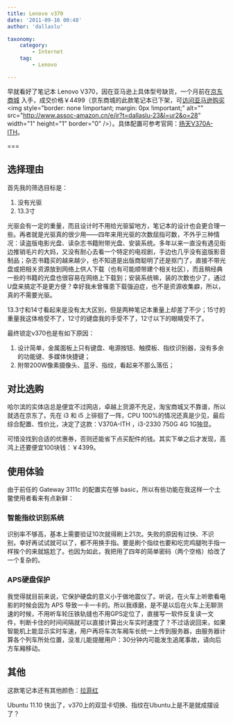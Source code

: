 ```yaml
---
title: Lenovo v370
date: '2011-09-16 00:48'
author: 'dallaslu'

taxonomy:
    category:
        - Internet
    tag:
        - Lenovo

---
```

早就看好了笔记本 Lenovo V370，因在亚马逊上具体型号缺货，一个月前在[京东商城](http://www.360buy.com) 入手，成交价格￥4499（京东商城的此款笔记本已下架，可[访问亚马逊购买](http://www.amazon.cn/gp/search?ie=UTF8&keywords=v370&tag=dallaslu-23&index=computers&linkCode=ur2&camp=536&creative=3200)&lt;img style="border: none !important; margin: 0px !important;" alt="" src="http://www.assoc-amazon.cn/e/ir?t=dallaslu-23&l=ur2&o=28" width="1" height="1" border="0" /&gt;）。具体配置可参考官网：[扬天V370A-ITH](http://appserver.lenovo.com.cn/Lenovo_Product_Detail.aspx?CategoryCode=A04B06&gdsid=A0400015026)。

===

## 选择理由

首先我的筛选目标是：

1.   没有光驱
2.   13.3寸

光驱会有一定的重量，而且设计时不用给光驱留地方，笔记本的设计也会更合理一些。再者就是光驱真的很少用——四年来用光驱的次数屈指可数，不外乎三种情况：读盗版电影光盘、读杂志书籍附带光盘、安装系统。多年以来一直没有遇见街边推销毛片的大妈，又没有耐心去看一个特定的电视剧，手边也几乎没有盗版影音制品；杂志书籍买的越来越少，也不知道是出版商聪明了还是抠门了，直接不带光盘或把相关资源放到网络上供人下载（也有可能顺带建个相关社区），而且稍经典一些的书籍的光盘也很容易在网络上下载到；安装系统嘛，装的次数也少了，通过U盘来搞定不是更方便？幸好我未曾罹患下载强迫症，也不是资源收集癖，所以，真的不需要光驱。

13.3寸和14寸看起来是没有太大区别，但是两种笔记本重量上却差了不少；15寸的重量我这体格受不了，12寸的键盘我的手受不了，12寸以下的眼睛受不了。

最终锁定v370也是有如下原因：

1.   设计简单，金属面板上只有键盘、电源按钮、触摸板、指纹识别器，没有多余的功能键、多媒体快捷键；
2.   附带200W像素摄像头、蓝牙、指纹，看起来不那么落伍；

## 对比选购

哈尔滨的实体店总是便宜不过网店，卓越上货源不充足，淘宝商城又不靠谱，所以就选在京东了。先在 i3 和 i5 上徘徊了一阵，CPU 100%的情况还真是少见，最后综合配置、性价比，决定了这款：V370A-ITH ，i3-2330 750G 4G 1G独显。

可惜没找到合适的优惠券，否则还能省下点买配件的钱。其实下单之后才发现，高鸿上还要便宜100块钱：￥4399。

## 使用体验

由于前任的 Gateway 3111c 的配置实在够 basic，所以有些功能在我这样一个土鳖使用者看来有点新鲜：

### 智能指纹识别系统

识别率不够高，基本上需要验证10次就得刷上21次。失败的原因有过快、不识别，幸好再试试就可以了，都不用换手指。要是刷个指纹也要和吃完鸡腿吮手指一样挨个的来就尴尬了。也因为如此，我把用了四年的简单密码（两个空格）给改了一个复杂的。

### APS硬盘保护

我觉得就目前来说，它保护硬盘的意义小于做地震仪了。听说，在火车上听歌看电影的时候会因为 APS 导致一卡一卡的。所以我琢磨，是不是以后在火车上无聊测速的时候，不用听车轮压铁轨缝也不用GPS定位了，直接写一软件反复读一文件，判断卡住的时间间隔就可以直接计算出火车实时速度了？不过话说回来，如果智能机上能显示实时车速，用户再将车次车厢车长统一上传到服务器，由服务器计算各个列车所处位置，没准儿能提醒用户：30分钟内可能发生追尾事故，请向后方车厢移动。

## 其他

这款笔记本还有其他颜色：[拉菲红](http://www.tao3c.com/product/209604.html)

Ubuntu 11.10 快出了，v370上的双显卡切换、指纹在Ubuntu上是不是就成摆设了？
